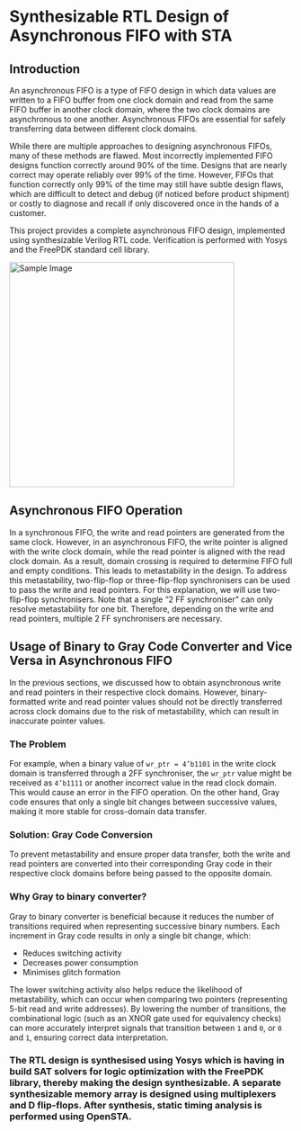 # Synthesizable RTL Design of Asynchronous FIFO with STA

## Introduction

An asynchronous FIFO is a type of FIFO design in which data values are written to a FIFO buffer from one clock domain and read from the same FIFO buffer in another clock domain, where the two clock domains are asynchronous to one another. Asynchronous FIFOs are essential for safely transferring data between different clock domains. 

While there are multiple approaches to designing asynchronous FIFOs, many of these methods are flawed. Most incorrectly implemented FIFO designs function correctly around 90% of the time. Designs that are nearly correct may operate reliably over 99% of the time. However, FIFOs that function correctly only 99% of the time may still have subtle design flaws, which are difficult to detect and debug (if noticed before product shipment) or costly to diagnose and recall if only discovered once in the hands of a customer.

This project provides a complete asynchronous FIFO design, implemented using synthesizable Verilog RTL code. Verification is performed with Yosys and the FreePDK standard cell library.

<img src="5.png" alt="Sample Image" width="400" />


## Asynchronous FIFO Operation
In a synchronous FIFO, the write and read pointers are generated from the same clock. However, in an asynchronous FIFO, the write pointer is aligned with the write clock domain, while the read pointer is aligned with the read clock domain. As a result, domain crossing is required to determine FIFO full and empty conditions. This leads to metastability in the design. To address this metastability, two-flip-flop or three-flip-flop synchronisers can be used to pass the write and read pointers. For this explanation, we will use two-flip-flop synchronisers. Note that a single “2 FF synchroniser” can only resolve metastability for one bit. Therefore, depending on the write and read pointers, multiple 2 FF synchronisers are necessary.

## Usage of Binary to Gray Code Converter and Vice Versa in Asynchronous FIFO

In the previous sections, we discussed how to obtain asynchronous write and read pointers in their respective clock domains. However, binary-formatted write and read pointer values should not be directly transferred across clock domains due to the risk of metastability, which can result in inaccurate pointer values.

### The Problem

For example, when a binary value of `wr_ptr = 4’b1101` in the write clock domain is transferred through a 2FF synchroniser, the `wr_ptr` value might be received as `4’b1111` or another incorrect value in the read clock domain. This would cause an error in the FIFO operation. On the other hand, Gray code ensures that only a single bit changes between successive values, making it more stable for cross-domain data transfer.

### Solution: Gray Code Conversion

To prevent metastability and ensure proper data transfer, both the write and read pointers are converted into their corresponding Gray code in their respective clock domains before being passed to the opposite domain. 

### Why Gray to binary converter?

Gray to binary converter is beneficial because it reduces the number of transitions required when representing successive binary numbers. Each increment in Gray code results in only a single bit change, which:
- Reduces switching activity
- Decreases power consumption
- Minimises glitch formation

The lower switching activity also helps reduce the likelihood of metastability, which can occur when comparing two pointers (representing 5-bit read and write addresses). By lowering the number of transitions, the combinational logic (such as an XNOR gate used for equivalency checks) can more accurately interpret signals that transition between `1` and `0`, or `0` and `1`, ensuring correct data interpretation.

###  The RTL design is synthesised using Yosys which is having in build SAT solvers for logic optimization with the FreePDK library, thereby making the design synthesizable. A separate synthesizable memory array is designed using multiplexers and D flip-flops. After synthesis, static timing analysis is performed using OpenSTA.

